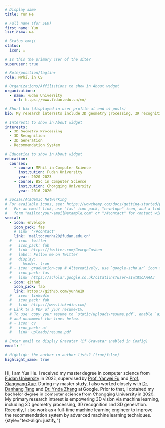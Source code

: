 ```yaml
---
# Display name
title: Yun He

# Full name (for SEO)
first_name: Yun
last_name: He

# Status emoji
status:
  icon: ☕️

# Is this the primary user of the site?
superuser: true

# Role/position/tagline
role: MPhil in CS

# Organizations/Affiliations to show in About widget
organizations:
  - name: Fudan University
    url: https://www.fudan.edu.cn/en/

# Short bio (displayed in user profile at end of posts)
bio: My research interests include 3D geometry processing, 3D recognition, 3D generation and recommendation system.

# Interests to show in About widget
interests:
  - 3D Geometry Processing
  - 3D Recognition
  - 3D Generation
  - Recommendation System

# Education to show in About widget
education:
  courses:
    - course: MPhil in Computer Science
      institution: Fudan University
      year: 2020-2023
    - course: BSc in Computer Science
      institution: Chongqing University
      year: 2016-2020

# Social/Academic Networking
# For available icons, see: https://wowchemy.com/docs/getting-started/page-builder/#icons
#   For an email link, use "fas" icon pack, "envelope" icon, and a link in the
#   form "mailto:your-email@example.com" or "/#contact" for contact widget.
social:
  - icon: envelope
    icon_pack: fas
    # link: '/#contact'
    link: 'mailto:yunhe20@fudan.edu.cn'
  # - icon: twitter
  #   icon_pack: fab
  #   link: https://twitter.com/GeorgeCushen
  #   label: Follow me on Twitter
  #   display:
  #     header: true
  # - icon: graduation-cap # Alternatively, use `google-scholar` icon from `ai` icon pack
  #   icon_pack: fas
  #   link: https://scholar.google.co.uk/citations?user=sIwtMXoAAAAJ
  - icon: github
    icon_pack: fab
    link: https://github.com/yunhe20
  # - icon: linkedin
  #   icon_pack: fab
  #   link: https://www.linkedin.com/
  # Link to a PDF of your resume/CV.
  # To use: copy your resume to `static/uploads/resume.pdf`, enable `ai` icons in `params.yaml`,
  # and uncomment the lines below.
  # - icon: cv
  #   icon_pack: ai
  #   link: uploads/resume.pdf

# Enter email to display Gravatar (if Gravatar enabled in Config)
email: ''

# Highlight the author in author lists? (true/false)
highlight_name: true
---
```


<!-- Alice Wu is a professor of artificial intelligence at the Stanford AI Lab. Her research interests include distributed robotics, mobile computing and programmable matter. She leads the Robotic Neurobiology group, which develops self-reconfiguring robots, systems of self-organizing robots, and mobile sensor networks. -->
Hi, I am Yun He. I received my master degree in computer science from [Fudan University](https://www.fudan.edu.cn/en/) in 2023, supervised by [Prof. Yanwei Fu](http://yanweifu.github.io/) and [Prof. Xiangyang Xue](https://scholar.google.com.hk/citations?user=DTbhX6oAAAAJ&hl=en). During my master study, I also worked closely with [Dr. Danhang Tang](https://scholar.google.com/citations?user=9uxs6G4AAAAJ&hl=en) and [Dr. Yinda Zhang](https://www.zhangyinda.com/) at Google. Prior to that, I obtained my bachelor degree in computer science from [Chongqing University](http://english.cqu.edu.cn/) in 2020. My primary research interest is empowering 3D vision via machine learning, including 3D geometry processing, 3D recognition and 3D generation. Recently, I also work as a full-time machine learning engineer to improve the recommendation system by advanced machine learning techniques.
{style="text-align: justify;"}

